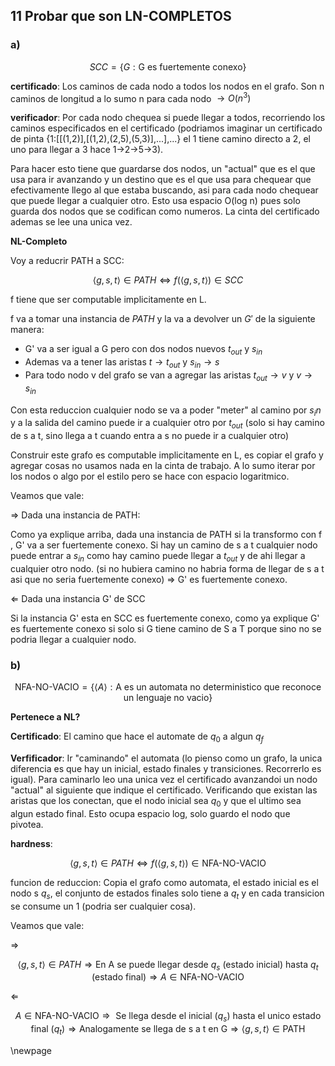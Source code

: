 ## 11 Probar que son LN-COMPLETOS

### a)

$$SCC = \{G:\text{G es fuertemente conexo}\}$$

**certificado**: Los caminos de cada nodo a todos los nodos en el grafo. Son n caminos de longitud
a lo sumo n para cada nodo $\rightarrow O(n^3)$ 

**verificador**: Por cada nodo chequea si puede llegar a todos, recorriendo los caminos especificados en el certificado
(podriamos imaginar un certificado de pinta {1:[[(1,2)],[(1,2),(2,5),(5,3)],...],...} el 1 tiene camino directo a 2,
el uno para llegar a 3 hace 1->2->5->3). 

Para hacer esto tiene que guardarse dos nodos, un "actual" que es el que usa para ir avanzando y un destino que es el que usa
para chequear que efectivamente llego al que estaba buscando, asi para cada nodo chequear que puede llegar a cualquier otro. 
Esto usa espacio O(log n) pues solo guarda dos nodos que se codifican como numeros. La cinta del certificado ademas se lee una unica vez.

**NL-Completo**

Voy a reducrir PATH a SCC:

$$ \langle g,s,t \rangle \in PATH \iff f(\langle g,s,t \rangle) \in SCC$$

f tiene que ser computable implicitamente en L.

f va a tomar una instancia de $PATH$ y la va a devolver un $G'$ de la siguiente manera:

- G' va a ser igual a G pero con dos nodos nuevos $t_{out}$ y $s_{in}$
- Ademas va a tener las aristas $t \rightarrow t_{out}$ y $s_{in} \rightarrow s$
- Para todo nodo v del grafo se van a agregar las aristas $t_{out} \rightarrow v$ y $v \rightarrow s_{in}$ 

Con esta reduccion cualquier nodo se va a poder "meter" al camino por $s_in$ y a la salida del camino puede ir
a cualquier otro por $t_{out}$ (solo si hay camino de s a t, sino llega a t cuando entra a s no puede ir a cualquier otro)

Construir este grafo es computable implicitamente en L, es copiar el grafo y agregar cosas no usamos nada en la cinta de trabajo.
A lo sumo iterar  por los nodos o algo por el estilo pero se hace con espacio logaritmico.

Veamos que vale:

$\Rightarrow$ Dada una instancia de PATH:

Como  ya explique arriba, dada una instancia de PATH si la transformo con f , G' va a ser fuertemente conexo. Si hay un camino de 
s a t cualquier nodo puede entrar a $s_{in}$ como hay camino puede llegar a $t_{out}$ y de ahi llegar a cualquier otro nodo.
(si no hubiera camino no habria forma de llegar de s a t asi que no seria fuertemente conexo)
$\Rightarrow$ G' es fuertemente conexo. 

$\Leftarrow$ Dada una instancia G' de SCC

Si la instancia G' esta en SCC es fuertemente conexo, como ya explique G' es fuertemente conexo si solo si G tiene camino de S a T
porque sino no se podria llegar a cualquier nodo.


### b)

$$\text{NFA-NO-VACIO} = \{ \langle A \rangle : \text{A es un automata no deterministico que reconoce un lenguaje no vacio}\}$$

**Pertenece a NL?**

**Certificado**: El camino que hace el automate de $q_0$ a algun $q_f$

**Verfificador**: Ir "caminando" el automata (lo pienso como un grafo, la unica diferencia es que 
hay un inicial, estado finales y transiciones. Recorrerlo es igual). Para caminarlo leo una unica vez el certificado 
avanzandoi un nodo "actual" al siguiente que indique el certificado. Verificando que existan las aristas que los conectan, 
que el nodo inicial sea $q_0$ y que el ultimo sea algun estado final.
Esto ocupa espacio log, solo guardo el nodo que pivotea.

**hardness**:

$$ \langle g,s,t \rangle \in PATH \iff f(\langle g,s,t \rangle) \in \text{NFA-NO-VACIO}$$

funcion de reduccion:
Copia el grafo como automata, el estado inicial es el nodo s $q_s$, el conjunto de estados finales solo tiene
a $q_t$ y en cada transicion se consume un 1 (podria ser cualquier cosa).

Veamos que vale:

$\Rightarrow$

$$
\langle g,s,t \rangle \in PATH \Rightarrow 
\text{En A se puede llegar desde } q_s \text{ (estado inicial) } \text{hasta } q_t \text{ (estado final)} \Rightarrow
A \in \text{NFA-NO-VACIO}
$$

$\Leftarrow$

$$
A \in \text{NFA-NO-VACIO} \Rightarrow 
\text{ Se llega desde el inicial } (q_s) \text{ hasta el unico estado final } (q_t) \Rightarrow
\text{Analogamente se llega de s a t en G} \Rightarrow
\langle g,s,t \rangle \in \text{PATH}
$$

\newpage